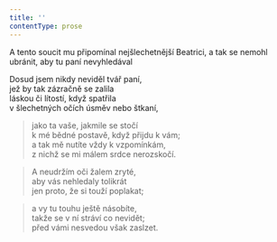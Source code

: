 ```yaml
---
title: ''
contentType: prose
---
```


A tento soucit mu připomínal nejšlechetnější Beatrici, a tak se nemohl ubránit, aby tu paní nevyhledával

Dosud jsem nikdy neviděl tvář paní,  
jež by tak zázračně se zalila  
láskou či lítostí, když spatřila  
v šlechetných očích úsměv nebo štkaní,

> jako ta vaše, jakmile se stočí  
> k mé bědné postavě, když přijdu k vám;  
> a tak mě nutíte vždy k vzpomínkám,  
> z nichž se mi málem srdce nerozskočí.

> A neudržím oči žalem zryté,  
> aby vás nehledaly tolikrát  
> jen proto, že si touží poplakat;

> a vy tu touhu ještě násobíte,  
> takže se v ní stráví co nevidět;  
> před vámi nesvedou však zaslzet.
